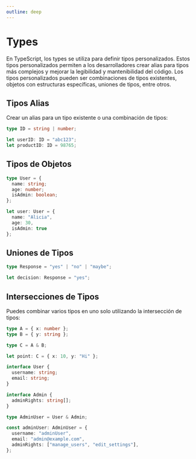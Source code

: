 ```yaml
---
outline: deep
---
```


# Types

En TypeScript, los types se utiliza para definir tipos personalizados. Estos tipos personalizados permiten a los desarrolladores crear alias para tipos más complejos y mejorar la legibilidad y mantenibilidad del código. Los tipos personalizados pueden ser combinaciones de tipos existentes, objetos con estructuras específicas, uniones de tipos, entre otros.

## Tipos Alias

Crear un alias para un tipo existente o una combinación de tipos:

```ts
type ID = string | number;

let userID: ID = "abc123";
let productID: ID = 98765;
```

## Tipos de Objetos

```ts
type User = {
  name: string;
  age: number;
  isAdmin: boolean;
};

let user: User = {
  name: "Alicia",
  age: 30,
  isAdmin: true
};
```

## Uniones de Tipos

```ts
type Response = "yes" | "no" | "maybe";

let decision: Response = "yes";
```

## Intersecciones de Tipos

Puedes combinar varios tipos en uno solo utilizando la intersección de tipos:

```ts
type A = { x: number };
type B = { y: string };

type C = A & B;

let point: C = { x: 10, y: "Hi" };
```

```ts
interface User {
  username: string;
  email: string;
}

interface Admin {
  adminRights: string[];
}

type AdminUser = User & Admin;

const adminUser: AdminUser = {
  username: "adminUser",
  email: "admin@example.com",
  adminRights: ["manage_users", "edit_settings"],
};
```
